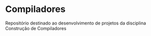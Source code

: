 # Compiladores
Repositório destinado ao desenvolvimento de projetos da disciplina Construção de Compiladores
